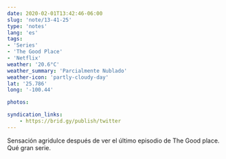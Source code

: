 ```yaml
---
date: 2020-02-01T13:42:46-06:00
slug: 'note/13-41-25'
type: 'notes'
lang: 'es'
tags:
- 'Series'
- 'The Good Place'
- 'Netflix'
weather: '20.6°C'
weather_summary: 'Parcialmente Nublado'
weather-icon: 'partly-cloudy-day'
lat: '25.786'
long: '-100.44'

photos:

syndication_links:
    - https://brid.gy/publish/twitter
---
```

Sensación agridulce después de ver el último episodio de The Good place. 
Qué gran serie.
  
